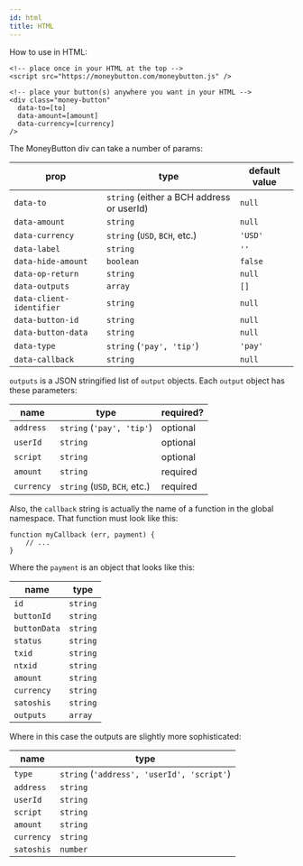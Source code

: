 ```yaml
---
id: html
title: HTML
---
```


How to use in HTML:

```
<!-- place once in your HTML at the top -->
<script src="https://moneybutton.com/moneybutton.js" />
```

```
<!-- place your button(s) anywhere you want in your HTML -->
<div class="money-button"
  data-to=[to]
  data-amount=[amount]
  data-currency=[currency]
/>
```

The MoneyButton div can take a number of params:

| prop                     | type                                      | default value |
| ------------------------ | ----------------------------------------- | ------------- |
| `data-to`                | `string` (either a BCH address or userId) | `null`        |
| `data-amount`            | `string`                                  | `null`        |
| `data-currency`          | `string` (`USD`, `BCH`, etc.)             | `'USD'`       |
| `data-label`             | `string`                                  | `''`          |
| `data-hide-amount`       | `boolean`                                 | `false`       |
| `data-op-return`         | `string`                                  | `null`        |
| `data-outputs`           | `array`                                   | `[]`          |
| `data-client-identifier` | `string`                                  | `null`        |
| `data-button-id`         | `string`                                  | `null`        |
| `data-button-data`       | `string`                                  | `null`        |
| `data-type`              | `string` (`'pay', 'tip'`)                 | `'pay'`       |
| `data-callback`          | `string`                                  | `null`        |

`outputs` is a JSON stringified list of `output` objects. Each `output` object has these parameters:

| name       | type                          | required? |
| ---------- | ----------------------------- | --------- |
| `address`  | `string` (`'pay', 'tip'`)     | optional  |
| `userId`   | `string`                      | optional  |
| `script`   | `string`                      | optional  |
| `amount`   | `string`                      | required  |
| `currency` | `string` (`USD`, `BCH`, etc.) | required  |

Also, the `callback` string is actually the name of a function in the global namespace. That function must look like this:

```
function myCallback (err, payment) {
    // ...
}
```

Where the `payment` is an object that looks like this:

| name         | type     |
| ------------ | -------- |
| `id`         | `string` |
| `buttonId`   | `string` |
| `buttonData` | `string` |
| `status`     | `string` |
| `txid`       | `string` |
| `ntxid`      | `string` |
| `amount`     | `string` |
| `currency`   | `string` |
| `satoshis`   | `string` |
| `outputs`    | `array`  |

Where in this case the outputs are slightly more sophisticated:

| name       | type                                       |
| ---------- | ------------------------------------------ |
| `type`     | `string` (`'address', 'userId', 'script'`) |
| `address`  | `string`                                   |
| `userId`   | `string`                                   |
| `script`   | `string`                                   |
| `amount`   | `string`                                   |
| `currency` | `string`                                   |
| `satoshis` | `number`                                   |
